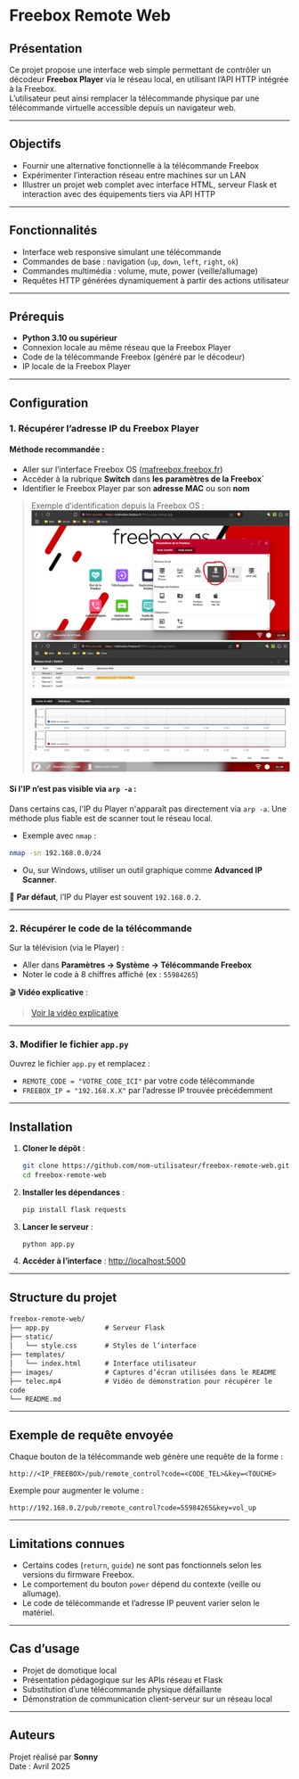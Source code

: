 
# Freebox Remote Web

## Présentation

Ce projet propose une interface web simple permettant de contrôler un décodeur **Freebox Player** via le réseau local, en utilisant l’API HTTP intégrée à la Freebox.  
L’utilisateur peut ainsi remplacer la télécommande physique par une télécommande virtuelle accessible depuis un navigateur web.

---

## Objectifs

- Fournir une alternative fonctionnelle à la télécommande Freebox
- Expérimenter l’interaction réseau entre machines sur un LAN
- Illustrer un projet web complet avec interface HTML, serveur Flask et interaction avec des équipements tiers via API HTTP

---

## Fonctionnalités

- Interface web responsive simulant une télécommande
- Commandes de base : navigation (`up`, `down`, `left`, `right`, `ok`)
- Commandes multimédia : volume, mute, power (veille/allumage)
- Requêtes HTTP générées dynamiquement à partir des actions utilisateur

---

## Prérequis

- **Python 3.10 ou supérieur**
- Connexion locale au même réseau que la Freebox Player
- Code de la télécommande Freebox (généré par le décodeur)
- IP locale de la Freebox Player

---

## Configuration

### 1. Récupérer l’adresse IP du Freebox Player

#### Méthode recommandée :

- Aller sur l’interface Freebox OS ([mafreebox.freebox.fr](http://mafreebox.freebox.fr))
- Accéder à la rubrique **Switch** dans **les paramètres de la Freebox`**
- Identifier le Freebox Player par son **adresse MAC** ou son **nom**

> Exemple d’identification depuis la Freebox OS :
> ![Capture Freebox OS](images/switch-access.png)
> ![Capture Freebox OS](images/mac-list.png)

#### Si l'IP n’est pas visible via `arp -a` :

Dans certains cas, l'IP du Player n'apparaît pas directement via `arp -a`. Une méthode plus fiable est de scanner tout le réseau local.

- Exemple avec `nmap` :
```bash
nmap -sn 192.168.0.0/24
```

- Ou, sur Windows, utiliser un outil graphique comme **Advanced IP Scanner**.

📌 **Par défaut**, l’IP du Player est souvent `192.168.0.2`.

---

### 2. Récupérer le code de la télécommande

Sur la télévision (via le Player) :

- Aller dans **Paramètres → Système → Télécommande Freebox**
- Noter le code à 8 chiffres affiché (ex : `55984265`)

🎬 **Vidéo explicative** :
>[Voir la vidéo explicative](telec.mp4)
---

### 3. Modifier le fichier `app.py`

Ouvrez le fichier `app.py` et remplacez :

- `REMOTE_CODE = "VOTRE_CODE_ICI"` par votre code télécommande
- `FREEBOX_IP = "192.168.X.X"` par l’adresse IP trouvée précédemment

---

## Installation

1. **Cloner le dépôt** :
   ```bash
   git clone https://github.com/nom-utilisateur/freebox-remote-web.git
   cd freebox-remote-web
   ```

2. **Installer les dépendances** :
   ```bash
   pip install flask requests
   ```

3. **Lancer le serveur** :
   ```bash
   python app.py
   ```

4. **Accéder à l’interface** :
   [http://localhost:5000](http://localhost:5000)

---

## Structure du projet

```
freebox-remote-web/
├── app.py              # Serveur Flask
├── static/
│   └── style.css       # Styles de l’interface
├── templates/
│   └── index.html      # Interface utilisateur
├── images/             # Captures d’écran utilisées dans le README
├── telec.mp4           # Vidéo de démonstration pour récupérer le code
└── README.md
```

---

## Exemple de requête envoyée

Chaque bouton de la télécommande web génère une requête de la forme :
```
http://<IP_FREEBOX>/pub/remote_control?code=<CODE_TEL>&key=<TOUCHE>
```

Exemple pour augmenter le volume :
```
http://192.168.0.2/pub/remote_control?code=55984265&key=vol_up
```

---

## Limitations connues

- Certains codes (`return`, `guide`) ne sont pas fonctionnels selon les versions du firmware Freebox.
- Le comportement du bouton `power` dépend du contexte (veille ou allumage).
- Le code de télécommande et l’adresse IP peuvent varier selon le matériel.

---

## Cas d’usage

- Projet de domotique local
- Présentation pédagogique sur les APIs réseau et Flask
- Substitution d’une télécommande physique défaillante
- Démonstration de communication client-serveur sur un réseau local

---

## Auteurs

Projet réalisé par **Sonny**  
Date : Avril 2025
